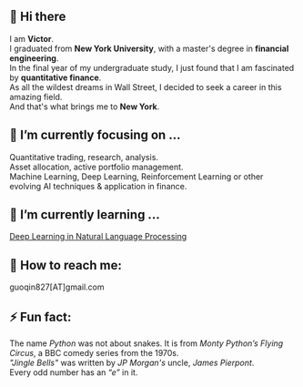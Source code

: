 ## 👋 Hi there 

I am __Victor__.   
I graduated from __New York University__, with a master's degree in __financial engineering__.  
In the final year of my undergraduate study, I just found that I am fascinated by __quantitative finance__.  
As all the wildest dreams in Wall Street, I decided to seek a career in this amazing field.  
And that's what brings me to __New York__.  
  
## 🔭 I’m currently focusing on ...
Quantitative trading, research, analysis.  
Asset allocation, active portfolio management.  
Machine Learning, Deep Learning, Reinforcement Learning or other evolving AI techniques & application in finance.

## 🤔 I’m currently learning ...
[Deep Learning in Natural Language Processing](https://www.deeplearning.ai/natural-language-processing-specialization/)

## 💬 How to reach me:
  guoqin827[AT]gmail.com
  
## ⚡ Fun fact: 
The name _Python_ was not about snakes. It is from _Monty Python’s Flying Circus_, a BBC comedy series from the 1970s.  
_"Jingle Bells"_ was written by _JP Morgan's_ uncle, _James Pierpont_.  
Every odd number has an _“e”_ in it.  
